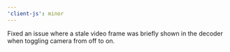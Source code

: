 ```yaml
---
'client-js': minor
---
```


Fixed an issue where a stale video frame was briefly shown in the decoder when toggling camera from off to on.
